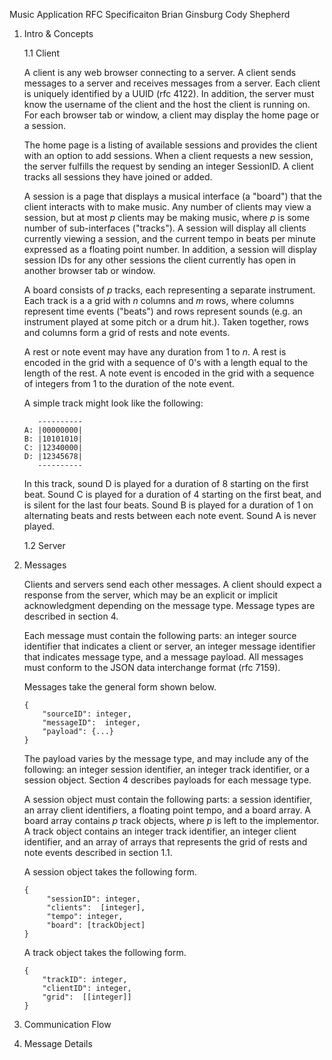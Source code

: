 Music Application RFC Specificaiton
    Brian Ginsburg
    Cody Shepherd

1. Intro & Concepts

    1.1 Client

    A client is any web browser connecting to a server. A client sends messages
    to a server and receives messages from a server. Each client is uniquely
    identified by a UUID (rfc 4122). In addition, the server must know the username of the
    client and the host the client is running on. For each browser tab or
    window, a client may display the home page or a session.
    
    The home page is a listing of available sessions and provides the client
    with an option to add sessions. When a client requests a new session, the
    server fulfills the request by sending an integer SessionID. A client tracks
    all sessions they have joined or added.
    
    A session is a page that displays a musical interface (a "board") that the
    client interacts with to make music. Any number of clients may view a
    session, but at most *p* clients may be making music, where *p* is some
    number of sub-interfaces ("tracks"). A session will display all clients
    currently viewing a session, and the current tempo in beats per minute
    expressed as a floating point number. In addition, a session will display
    session IDs for any other sessions the client currently has open in another
    browser tab or window.
    
    A board consists of *p* tracks, each representing a separate instrument.
    Each track is a a grid with *n* columns and *m* rows, where columns
    represent time events ("beats") and rows represent sounds (e.g. an
    instrument played at some pitch or a drum hit.). Taken together, rows and
    columns form a grid of rests and note events.
    
    A rest or note event may have any duration from 1 to *n*. A rest is encoded
    in the grid with a sequence of 0's with a length equal to the length of the
    rest. A note event is encoded in the grid with a sequence of integers from 1
    to the duration of the note event.
    
    A simple track might look like the following:
    ```
       ----------
    A: |00000000|
    B: |10101010|
    C: |12340000|
    D: |12345678|
       ----------
    ```

    In this track, sound D is played for a duration of 8 starting on the first
    beat. Sound C is played for a duration of 4 starting on the first beat, and
    is silent for the last four beats. Sound B is played for a duration of 1 on
    alternating beats and rests between each note event. Sound A is never played.
    
    1.2 Server

2. Messages

    Clients and servers send each other messages. A client should expect a
    response from the server, which may be an explicit or implicit
    acknowledgment depending on the message type. Message types are described in
    section 4.
    
    Each message must contain the following parts: an integer source identifier
    that indicates a client or server, an integer message identifier that
    indicates message type, and a message payload. All messages must conform to
    the JSON data interchange format (rfc 7159).
    
    Messages take the general form shown below.
     
     ```
     {
         "sourceID": integer,
         "messageID":  integer,
         "payload": {...}
     }
     ```
    
    The payload varies by the message type, and may include any of the
    following: an integer session identifier, an integer track identifier, or a
    session object. Section 4 describes payloads for each message type.
     
    A session object must contain the following parts: a session identifier, an
    array client identifiers, a floating point tempo, and a board array. A board
    array contains *p* track objects, where *p* is left to the implementor. A
    track object contains an integer track identifier, an integer client
    identifier, and an array of arrays that represents the grid of rests and
    note events described in section 1.1.
    
    A session object takes the following form.
    
    ```
    {
         "sessionID": integer,
         "clients":  [integer],
         "tempo": integer,
         "board": [trackObject]
    }
    ```

    A track object takes the following form.
     ```
    {
         "trackID": integer,
         "clientID": integer,
         "grid":  [[integer]]
    }
    ```
     
     
3. Communication Flow

4. Message Details
